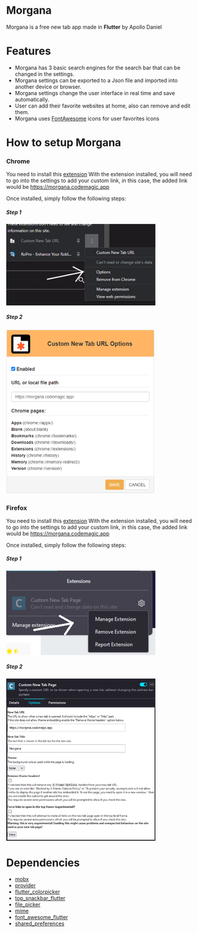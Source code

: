 # Morgana
Morgana is a free new tab app made in <b>Flutter</b> by Apollo Daniel

# Features
- Morgana has 3 basic search engines for the search bar that can be changed in the settings.
- Morgana settings can be exported to a Json file and imported into another device or browser.
- Morgana settings change the user interface in real time and save automatically.
- User can add their favorite websites at home, also can remove and edit them.
- Morgana uses [FontAwesome](https://fontawesome.com/) icons for user favorites icons

# How to setup Morgana

### Chrome
You need to install this [extension](https://chrome.google.com/webstore/detail/mmjbdbjnoablegbkcklggeknkfcjkjia)
With the extension installed, you will need to go into the settings to add your custom link, in this case, the added link would be https://morgana.codemagic.app

Once installed, simply follow the following steps:
##### Step 1
<img src="images/chrome_help1.png" alt="first step" width="400"/>

##### Step 2
<img src="images/chrome_help2.png" alt="second step" width="400"/>


### Firefox
You need to install this [extension](https://addons.mozilla.org/pt-BR/firefox/addon/custom-new-tab-page/ "extension")
With the extension installed, you will need to go into the settings to add your custom link, in this case, the added link would be https://morgana.codemagic.app

Once installed, simply follow the following steps:
##### Step 1
<img src="images/firefox_help1.png" alt="first step" width="400"/>

##### Step 2
<img src="images/firefox_help2.png" alt="second step" width="400"/>

# Dependencies
- [mobx](https://pub.dev/packages/mobx)
- [provider](https://pub.dev/packages/provider)
- [flutter_colorpicker](https://pub.dev/packages/flutter_colorpicker)
- [top_snackbar_flutter](https://pub.dev/packages/top_snackbar_flutter)
- [file_picker](https://pub.dev/packages/file_picker)
- [mime](https://pub.dev/packages/mime)
- [font_awesome_flutter](https://pub.dev/packages/font_awesome_flutter)
- [shared_preferences](https://pub.dev/packages/shared_preferences)